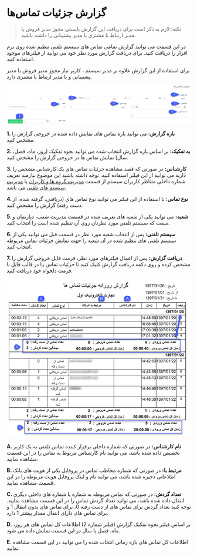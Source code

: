 # گزارش جزئیات تماس‌ها

> نکته: لازم به ذکر است برای دریافت این گزارش بایستی مجوز مدیر فروش یا مدیر ارتباط با مشتری یا مدیر پشتیبانی را داشته باشید.


در این قسمت می توانید گزارش تمامی تماس های سیستم تلفنی  تنظیم شده روی نرم افزار را دریافت کنید. برای دریافت گزارش مورد نظر خود می توانید از فیلترهای موجود استفاده کنید.

برای استفاده از این گزارش علاوه بر مدیر سیستم ، کاربر نیاز  مجوز مدیر فروش یا مدیر پشتیبانی و یا مدیر ارتباط با مشتری دارد.

![](CallsDetails11.png)

**1. بازه گزارش:** می توانید بازه تماس های نمایش داده شده در خروجی گزارش را مشخص کنید.

**2. به تفکیک:** بر اساس بازه گزارش انتخاب شده می توانید نحوه تفکیک (روز، ماه، فصل، سال) نمایش تماس ها در خروجی گزارش را مشخص کنید.

**3. کارشناس:** در صورتی که قصد مشاهده جزئیات تماس های یک کارشناس مشخص را دارید می توانید از این فیلتر استفاده کنید. توجه داشته باشید این موضوع نیازمند تعریف شماره داخلی متناظر کاربران سیستم از قسمت [مدیریت گروه ها و کاربران](https://github.com/1stco/PayamGostarDocs/blob/master/Help/Settings/Manage-groups-and-users/Manage-groups-and-users.md) یا [مدیریت سیستم های تلفنی](https://github.com/1stco/PayamGostarDocs/blob/master/Help/Basic-Information/Telephone-systems/Telephone-systems.md) می باشد.

**4. نوع تماس:** با استفاده از این فیلتر می توانید نوع تماس های (دریافتی، گرفته شده، از دست رفته) گزارش را مشخص کنید.

**5. شعبه:** می توانید یکی از شعبه های تعریف شده در قسمت مدیریت شعب، دپارتمان و سمت که سیستم تلفنی مورد نظرتان روی آن تنظیم شده است را انتخاب کنید.

**6. سیستم تلفنی:** پس از انتخاب شعبه مورد نظر در قسمت قبل می توانید یکی از سیستم تلفنی های تنظیم شده در آن شعبه را جهت نمایش جزئیات تماس مربوطه انتخاب کنید.

**7. دریافت گزارش:** پس از اعمال فیلترهای مورد نظر، فرمت فایل خروجی گزارش را مشخص کرده و روی دکمه دریافت گزارش کلیک کنید تا جزئیات تماس را در قالب فایل با فرمت دلخواه
خود دریافت کنید.

![](CallsDetails2.png)

**A. نام کارشناس:** در صورتی که شماره داخلی برقرار کننده تماس تلفنی به یک کاربر تخصیص داده شده باشد، می توانید نام کارشناس مربوط به تماس را در این قسمت مشاهده نمایید.

**B. مرتبط با:** در صورتی که شماره مخاطب تماس در پروفایل یکی از هویت های بانک اطلاعاتی ذخیره شده باشد، می توانید نام و لینک پروفایل هویت مربوطه را در این قسمت مشاهده نمایید.

**C. تعداد گردش:** در صورتی که تماس مربوطه به شماره یا شماره های داخلی دیگری انتقال داده شده باشد، می توانید تعداد گردش تماس را در این قسمت مشاهده نمایید. توجه کنید تعداد گردش برای تماس های از دست رفته 0، برای تماس های بدون انتقال 1 و برای تماس های دارای انتقال مقدار بیشتر 1 دارد.

**D**. بر اساس فیلتر نحوه تفکیک گزارش (فیلتر شماره 2) اطلاعات کل تماس های هر روز، ماه، فصل یا سال در این قسمت نمایش داده می شود.

**E**. اطلاعات کل تماس های بازه زمانی انتخاب شده را می توانید در این قسمت مشاهده نمایید.
